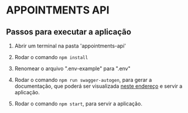 # APPOINTMENTS API

## Passos para executar a aplicação

1. Abrir um terminal na pasta 'appointments-api'

2. Rodar o comando `npm install`

3. Renomear o arquivo ".env-example" para ".env"

4. Rodar o comando `npm run swagger-autogen`, para gerar a documentação, que poderá ser visualizada [neste endereço](http://localhost:3000/doc) e servir a aplicação.

5. Rodar o comando `npm start`, para servir a aplicação.
